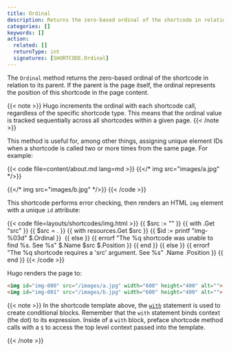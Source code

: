```yaml
---
title: Ordinal
description: Returns the zero-based ordinal of the shortcode in relation to its parent.
categories: []
keywords: []
action:
  related: []
  returnType: int
  signatures: [SHORTCODE.Ordinal]
---
```


The `Ordinal` method returns the zero-based ordinal of the shortcode in relation to its parent. If the parent is the page itself, the ordinal represents the position of this shortcode in the page content.

{{< note >}}
Hugo  increments the ordinal with each shortcode call, regardless of the specific shortcode type. This means that the ordinal value is tracked sequentially across all shortcodes within a given page.
{{< /note >}}

This method is useful for, among other things, assigning unique element IDs when a shortcode is called two or more times from the same page. For example:

{{< code file=content/about.md lang=md >}}
{{</* img src="images/a.jpg" */>}}

{{</* img src="images/b.jpg" */>}}
{{< /code >}}

This shortcode performs error checking, then renders an HTML `img` element with a unique `id` attribute:

{{< code file=layouts/shortcodes/img.html  >}}
{{ $src := "" }}
{{ with .Get "src" }}
  {{ $src = . }}
  {{ with resources.Get $src }}
    {{ $id := printf "img-%03d" $.Ordinal }}
    <img id="{{ $id }}" src="{{ .RelPermalink }}" width="{{ .Width }}" height="{{ .Height }}" alt="">
  {{ else }}
    {{ errorf "The %q shortcode was unable to find %s. See %s" $.Name $src $.Position }}
  {{ end }}
{{ else }}
  {{ errorf "The %q shortcode requires a 'src' argument. See %s" .Name .Position }}
{{ end }}
{{< /code >}}

Hugo renders the page to:

```html
<img id="img-000" src="/images/a.jpg" width="600" height="400" alt="">
<img id="img-001" src="/images/b.jpg" width="600" height="400" alt="">
```

{{< note >}}
In the shortcode template above, the [`with`] statement is used to create conditional blocks. Remember that the `with` statement binds context (the dot) to its expression. Inside of a `with` block, preface shortcode method calls with a `$` to access the top level context passed into the template.

[`with`]: /functions/go-template/with/
{{< /note >}}
